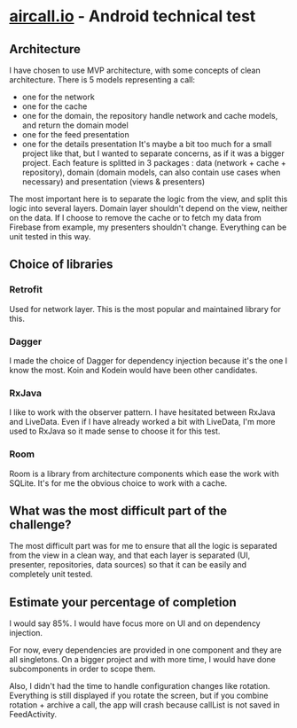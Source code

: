 # [aircall.io](https://aircall.io) - Android technical test

## Architecture

I have chosen to use MVP architecture, with some concepts of clean architecture. There is 5 models representing a call:
- one for the network
- one for the cache
- one for the domain, the repository handle network and cache models, and return the domain model
- one for the feed presentation
- one for the details presentation
It's maybe a bit too much for a small project like that, but I wanted to separate concerns, as if it was a bigger project.
Each feature is splitted in 3 packages : data (network + cache + repository), domain (domain models, can also contain
use cases when necessary) and presentation (views & presenters)

The most important here is to separate the logic from the view, and split this logic into several layers. Domain layer shouldn't depend on the view,
 neither on the data. If I choose to remove the cache or to fetch my data from Firebase from example, my presenters shouldn't change.
 Everything can be unit tested in this way.

## Choice of libraries

### Retrofit

Used for network layer. This is the most popular and maintained library for this.

### Dagger

I made the choice of Dagger for dependency injection because it's the one I know the most.
Koin and Kodein would have been other candidates.

### RxJava

I like to work with the observer pattern. I have hesitated between RxJava and LiveData.
Even if I have already worked a bit with LiveData, I'm more used to RxJava so it made sense to choose it for this test.

### Room

Room is a library from architecture components which ease the work with SQLite. It's for me the obvious choice to work
with a cache.

## What was the most difficult part of the challenge?

The most difficult part was for me to ensure that all the logic is separated from the view in a clean way, and that each
layer is separated (UI, presenter, repositories, data sources) so that it can be easily and completely unit tested.

## Estimate your percentage of completion
I would say 85%. I would have focus more on UI and on dependency injection.

For now, every dependencies are provided in one component and they are all singletons. On a bigger project and with
more time, I would have done subcomponents in order to scope them.

Also, I didn't had the time to handle configuration changes like rotation. Everything is still displayed if you rotate the
screen, but if you combine rotation + archive a call, the app will crash because callList is not saved in FeedActivity.